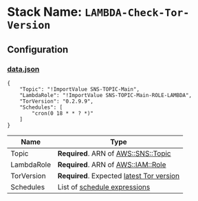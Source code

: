 # Stack Name: `LAMBDA-Check-Tor-Version`

## Configuration

### [data.json](data.json)
```
{
	"Topic": "!ImportValue SNS-TOPIC-Main",
	"LambdaRole": "!ImportValue SNS-TOPIC-Main-ROLE-LAMBDA",
	"TorVersion": "0.2.9.9",
	"Schedules": [
		"cron(0 18 * * ? *)"
	]
}
```

| Name | Type |
| ---- | ---- |
| Topic | **Required**. ARN of [AWS::SNS::Topic](https://docs.aws.amazon.com/AWSCloudFormation/latest/UserGuide/aws-properties-sns-topic.html) |
| LambdaRole | **Required**. ARN of [AWS::IAM::Role](https://docs.aws.amazon.com/AWSCloudFormation/latest/UserGuide/aws-resource-iam-role.html) |
| TorVersion | **Required**. Expected [latest Tor version](https://gitweb.torproject.org/tor.git/plain/ReleaseNotes) |
| Schedules | List of [schedule expressions](https://docs.aws.amazon.com/AmazonCloudWatch/latest/events/ScheduledEvents.html) |
